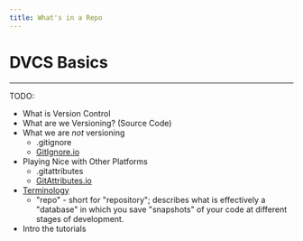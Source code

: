 ```yaml
---
title: What's in a Repo
---
```

# DVCS Basics

----

TODO:

* What is Version Control
* What are we Versioning? (Source Code)
* What we are *not* versioning
  * .gitignore
  * [GitIgnore.io](https://www.gitignore.io/)
* Playing Nice with Other Platforms
  * .gitattributes
  * [GitAttributes.io](https://gitattributes.io/)
* [Terminology](./GLOSSARY.md)
  * "repo" - short for "repository"; describes what is effectively a "database" in which you save "snapshots" of your code at different stages of development.
* Intro the tutorials
